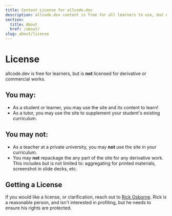 ```yaml
---
title: Content License for allcode.dev
description: allcode.dev content is free for all learners to use, but not for derivative or commercial works.
section:
  title: About
  href: /about/
slug: about/license
---
```


# License

allcode.dev is free for learners, but is **not** licensed for derivative or commercial works.

## You **may**:

* As a student or learner, you may use the site and its content to learn!
* As a tutor, you may use the site to supplement your student's existing curriculum.

## You **may not**:

* As a teacher at a private university, you may **not** use the site in your curriculum.
* You may **not** repackage the any part of the site for any derivative work.
  This includes but is not limited to: aggregating for printed materials, screenshot in slide decks, etc.

## Getting a License

If you would like a license, or clarification, reach out to [Rick Osborne](https://rickosborne.org).
Rick is a reasonable person, and isn't interested in profiting, but he needs to ensure his rights are protected.
